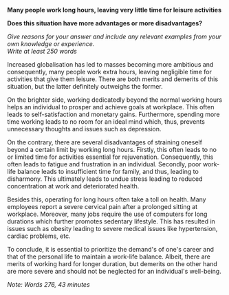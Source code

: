 **Many people work long hours, leaving very little time for leisure activities**   

**Does this situation have more advantages or more disadvantages?**  

*Give reasons for your answer and include any relevant examples from your own knowledge or experience.*  
*Write at least 250 words*    

Increased globalisation has led to masses becoming more ambitious and consequently, many people work extra hours, leaving negligible time for activities that give them leisure. There are both merits and demerits of this situation, but the latter definitely outweighs the former.

On the brighter side, working dedicatedly beyond the normal working hours helps an individual to prosper and achieve goals at workplace. This often leads to self-satisfaction and monetary gains. Furthermore, spending more time working leads to no room for an ideal mind which, thus, prevents unnecessary thoughts and issues such as depression.

On the contrary, there are several disadvantages of straining oneself beyond a certain limit by working long hours. Firstly, this often leads to no or limited time for activities essential for rejuvenation. Consequently, this often leads to fatigue and frustration in an individual. Secondly, poor work-life balance leads to insufficient time for family, and thus, leading to disharmony. This ultimately leads to undue stress leading to reduced concentration at work and deteriorated health.

Besides this, operating for long hours often take a toll on health. Many employees report a severe cervical pain after a prolonged sitting at workplace. Moreover, many jobs require the use of computers for long durations which further promotes sedentary lifestyle. This has resulted in issues such as obesity leading to severe medical issues like hypertension, cardiac problems, etc.

To conclude, it is essential to prioritize the demand's of one's career and that of the personal life to maintain a work-life balance. Albeit, there are merits of working hard for longer duration, but demerits on the other hand are more severe and should not be neglected for an individual's well-being.


*Note: Words 276, 43 minutes*
